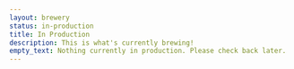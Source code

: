 ```yaml
---
layout: brewery
status: in-production
title: In Production
description: This is what's currently brewing!
empty_text: Nothing currently in production. Please check back later.
---
```

